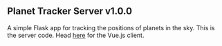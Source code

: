 ## Planet Tracker Server v1.0.0

A simple Flask app for tracking the positions of planets in the sky. This is
the server code. Head [here](https://github.com/dean-shaff/planet-tracker_client)
for the Vue.js client.
